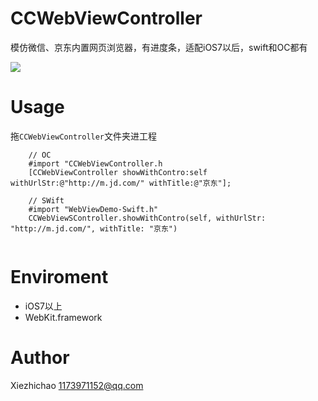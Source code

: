 # CCWebViewController
模仿微信、京东内置网页浏览器，有进度条，适配iOS7以后，swift和OC都有<br>

![](https://github.com/Xiezhichao/CCWebViewController/blob/master/demo.gif)  


# Usage

拖`CCWebViewController`文件夹进工程<br>
```
    // OC
    #import "CCWebViewController.h
    [CCWebViewController showWithContro:self withUrlStr:@"http://m.jd.com/" withTitle:@"京东"];
    
    // SWift
    #import "WebViewDemo-Swift.h"
    CCWebViewSController.showWithContro(self, withUrlStr: "http://m.jd.com/", withTitle: "京东")
    
```

# Enviroment
* iOS7以上
* WebKit.framework

# Author
Xiezhichao 1173971152@qq.com

